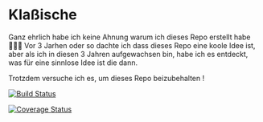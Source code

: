 # Klaßische

Ganz ehrlich habe ich keine Ahnung warum ich dieses Repo erstellt habe 🤷🏻‍♂️
Vor 3 Jarhen oder so dachte ich dass dieses Repo eine koole Idee ist, aber als ich in diesen 3 Jahren aufgewachsen bin, habe ich es entdeckt, was für eine sinnlose Idee ist die dann.

Trotzdem versuche ich es, um dieses Repo beizubehalten !

[![Build Status](https://travis-ci.org/ActionSeeker/klassische.svg?branch=master)](https://travis-ci.org/ActionSeeker/klassische)

[![Coverage Status](https://coveralls.io/repos/github/ActionSeeker/klassische/badge.svg?branch=master)](https://coveralls.io/github/ActionSeeker/klassische?branch=master)
